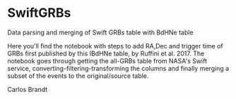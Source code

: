 # SwiftGRBs

Data parsing and merging of Swift GRBs table with BdHNe table

Here you'll find the notebook with steps to add RA,Dec and trigger time
of GRBs first published by this IBdHNe table, by Ruffini et al. 2017.
The notebook goes through getting the all-GRBs table from NASA's Swift
service, converting-filtering-transforming the columns and finally
merging a subset of the events to the original/source table.

Carlos Brandt
